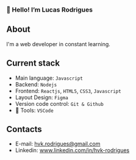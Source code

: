 ### 👋 Hello! I’m Lucas Rodrigues

## About
I'm a web developer in constant learning. 

## Current stack
- Main language: `Javascript`
- Backend: `Nodejs`
- Frontend: `Reactjs`, `HTML5`, `CSS3`, `Javascript`
- Layout Design: `Figma`
- Version code control: `Git & Github`
- :hammer: Tools: `VSCode`

## Contacts

- E-mail: hvk.rodrigues@gmail.com
- Linkedin: www.linkedin.com/in/hvk-rodrigues

<!---
Lucas-HVK/Lucas-HVK is a ✨ special ✨ repository because its `README.md` (this file) appears on your GitHub profile.
You can click the Preview link to take a look at your changes.
--->
